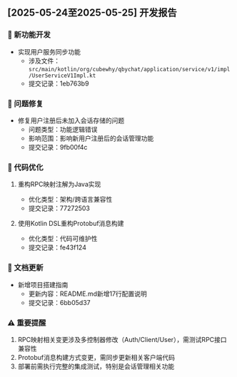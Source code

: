 ## [2025-05-24至2025-05-25] 开发报告

### 🚀 新功能开发
- 实现用户服务同步功能  
  - 涉及文件：`src/main/kotlin/org/cubewhy/qbychat/application/service/v1/impl/UserServiceV1Impl.kt`  
  - 提交记录：1eb763b9  

### 🐛 问题修复
- 修复用户注册后未加入会话存储的问题  
  - 问题类型：功能逻辑错误  
  - 影响范围：影响新用户注册后的会话管理功能  
  - 提交记录：9fb00f4c  

### 🔧 代码优化
1. 重构RPC映射注解为Java实现  
   - 优化类型：架构/跨语言兼容性  
   - 提交记录：77272503  

2. 使用Kotlin DSL重构Protobuf消息构建  
   - 优化类型：代码可维护性  
   - 提交记录：fe43f124  

### 📝 文档更新
- 新增项目搭建指南  
  - 更新内容：README.md新增17行配置说明  
  - 提交记录：6bb05d37  

### ⚠️ 重要提醒
1. RPC映射相关变更涉及多控制器修改（Auth/Client/User），需测试RPC接口兼容性  
2. Protobuf消息构建方式变更，需同步更新相关客户端代码  
3. 部署前需执行完整的集成测试，特别是会话管理相关功能